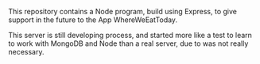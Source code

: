 This repository contains a Node program, build using Express, to give support in the future to the App WhereWeEatToday.

This server is still developing process, and started more like a test to learn to work with MongoDB and Node than a real server, due to was not really necessary.

